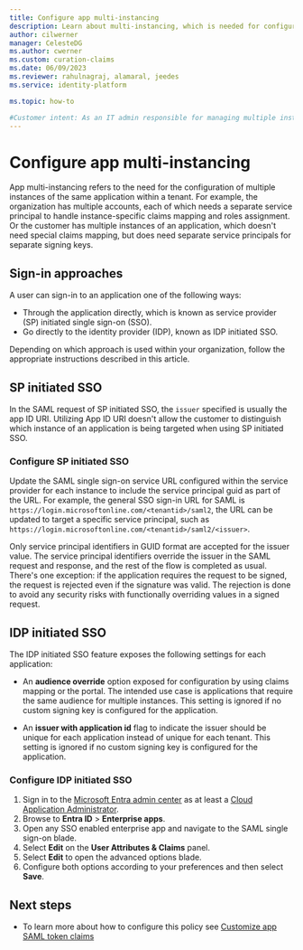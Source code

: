 ```yaml
---
title: Configure app multi-instancing
description: Learn about multi-instancing, which is needed for configuring multiple instances of the same application within a tenant.
author: cilwerner
manager: CelesteDG
ms.author: cwerner
ms.custom: curation-claims
ms.date: 06/09/2023
ms.reviewer: rahulnagraj, alamaral, jeedes
ms.service: identity-platform

ms.topic: how-to

#Customer intent: As an IT admin responsible for managing multiple instances of the same application within a tenant, I want to configure app multi-instancing, so that I can handle instance-specific claims mapping and roles assignment for each instance.
---
```


# Configure app multi-instancing

App multi-instancing refers to the need for the configuration of multiple instances of the same application within a tenant. For example, the organization has multiple accounts, each of which needs a separate service principal to handle instance-specific claims mapping and roles assignment. Or the customer has multiple instances of an application, which doesn't need special claims mapping, but does need separate service principals for separate signing keys.

## Sign-in approaches

A user can sign-in to an application one of the following ways:

- Through the application directly, which is known as service provider (SP) initiated single sign-on (SSO).
- Go directly to the identity provider (IDP), known as IDP initiated SSO. 

Depending on which approach is used within your organization, follow the appropriate instructions described in this article.

## SP initiated SSO

In the SAML request of SP initiated SSO, the `issuer` specified is usually the app ID URI. Utilizing App ID URI doesn't allow the customer to distinguish which instance of an application is being targeted when using SP initiated SSO.

### Configure SP initiated SSO

Update the SAML single sign-on service URL configured within the service provider for each instance to include the service principal guid as part of the URL. For example, the general SSO sign-in URL for SAML is `https://login.microsoftonline.com/<tenantid>/saml2`, the URL can be updated to target a specific service principal, such as `https://login.microsoftonline.com/<tenantid>/saml2/<issuer>`.

Only service principal identifiers in GUID format are accepted for the issuer value. The service principal identifiers override the issuer in the SAML request and response, and the rest of the flow is completed as usual. There's one exception: if the application requires the request to be signed, the request is rejected even if the signature was valid. The rejection is done to avoid any security risks with functionally overriding values in a signed request.

## IDP initiated SSO

The IDP initiated SSO feature exposes the following settings for each application:

- An **audience override** option exposed for configuration by using claims mapping or the portal. The intended use case is applications that require the same audience for multiple instances. This setting is ignored if no custom signing key is configured for the application.

- An **issuer with application id** flag to indicate the issuer should be unique for each application instead of unique for each tenant. This setting is ignored if no custom signing key is configured for the application.

### Configure IDP initiated SSO

1. Sign in to the [Microsoft Entra admin center](https://entra.microsoft.com) as at least a [Cloud Application Administrator](~/identity/role-based-access-control/permissions-reference.md#cloud-application-administrator). 
1. Browse to **Entra ID** > **Enterprise apps**. 
1. Open any SSO enabled enterprise app and navigate to the SAML single sign-on blade.
1. Select **Edit** on the **User Attributes & Claims** panel.
1. Select **Edit** to open the advanced options blade.
1. Configure both options according to your preferences and then select **Save**.

## Next steps

- To learn more about how to configure this policy see [Customize app SAML token claims](./saml-claims-customization.md)
